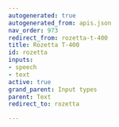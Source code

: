```yaml
---
autogenerated: true
autogenerated_from: apis.json
nav_order: 973
redirect_from: rozetta-t-400
title: Rozetta T-400
id: rozetta
inputs:
- speech
- text
active: true
grand_parent: Input types
parent: Text
redirect_to: rozetta

---
```


